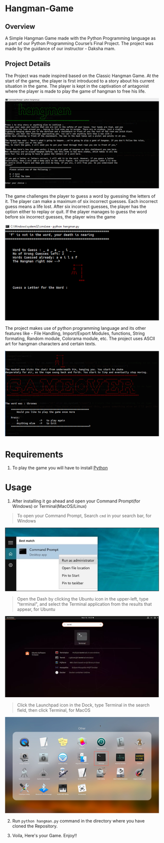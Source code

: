 # Hangman-Game

## Overview ##

A Simple Hangman Game made with the Python Programming language as a part of our Python Programming Course’s Final Project. The project was made by the guidance of our instructor - Daksha mam.

## Project Details ##

The Project was made inspired based on the Classic Hangman Game. 
At the start of the game, the player is first introduced to a story about his current situation in the game. The player is kept in the captivation of antagonist where the player is made to play the game of hangman to free his life.

![This is how the Game looks like](/images/screenshot.png)

The game challenges the player to guess a word by guessing the letters of it. The player can make a maximum of six incorrect guesses. Each incorrect guess means a life lost. After six incorrect guesses, the player has the option either to replay or quit. If the player manages to guess the word before six incorrect guesses, the player wins the game

![Gameplay](/images/gameplay.png)

The project makes use of python programming language and its other features like - File Handling, Import/Export Modules, functions, String formating, Random module, Colorama module, etc. The project uses ASCII art for hangman characters and certain texts.

![Oh no! Game Over!!!](/images/gameover.png)

# Requirements

1. To play the game you will have to install [Python](https://www.python.org/downloads/)


# Usage

1. After installing it go ahead and open your Command Prompt(for Windows) or Terminal(MacOS/Linux)

>To open your Command Prompt, Search `cmd` in your search bar, for Windows

![Your Command Prompt](/images/shell.png)

>Open the Dash by clicking the Ubuntu icon in the upper-left, type "terminal", and select the Terminal application from the results that appear, for Ubuntu

![Your Terminal](/images/terminal_ubuntu.png)

>Click the Launchpad icon in the Dock, type Terminal in the search field, then click Terminal, for MacOS

![Your Terminal](/images/terminal_mac.png)

2. Run `python hangman.py` command in the directory where you have cloned the Repository.

3. Voila, Here's your Game. Enjoy!!
